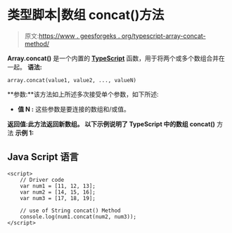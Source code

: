 # 类型脚本|数组 concat()方法

> 原文:[https://www . geesforgeks . org/typescript-array-concat-method/](https://www.geeksforgeeks.org/typescript-array-concat-method/)

**Array.concat()** 是一个内置的 [**TypeScript**](https://www.geeksforgeeks.org/hello-world-in-typescript-language/) 函数，用于将两个或多个数组合并在一起。
**语法:**

```
array.concat(value1, value2, ..., valueN)
```

**参数:**该方法如上所述多次接受单个参数，如下所述:

*   **值 N :** 这些参数是要连接的数组和/或值。

**返回值:**此方法返回新数组。
以下示例说明了 TypeScript 中的**数组 concat()** 方法
**示例 1:**

## Java Script 语言

```
<script>
    // Driver code
    var num1 = [11, 12, 13];
    var num2 = [14, 15, 16];
    var num3 = [17, 18, 19]; 

    // use of String concat() Method
    console.log(num1.concat(num2, num3)); 
</script>
```